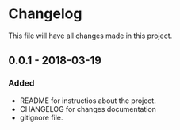# Changelog

This file will have all changes made in this project.

## 0.0.1 - 2018-03-19
### Added
- README for instructios about the project.
- CHANGELOG for changes documentation
- gitignore file.
